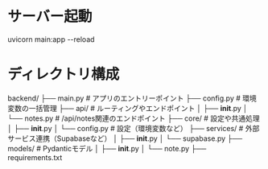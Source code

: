 # サーバー起動
uvicorn main:app --reload

# ディレクトリ構成
backend/
├── main.py                # アプリのエントリーポイント
├── config.py              # 環境変数の一括管理
├── api/                   # ルーティングやエンドポイント
│   ├── __init__.py
│   └── notes.py           # /api/notes関連のエンドポイント
├── core/                  # 設定や共通処理
│   ├── __init__.py
│   └── config.py          # 設定（環境変数など）
├── services/              # 外部サービス連携（Supabaseなど）
│   ├── __init__.py
│   └── supabase.py
├── models/                # Pydanticモデル
│   ├── __init__.py
│   └── note.py
├── requirements.txt
